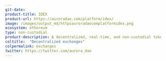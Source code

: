 ```yaml
---
git-date: 
product-title: IDEX
product-url: https://auroradao.com/platform/idex/
image: /images/output_md/httpsauroradaocomplatformidex.png
ecosystem: ethereum
type: non-custodial
product-description: A decentralized, real-time, and non-custodial token exchange.
coltitle:  "Decentralized exchanges"
colpermalink: exchanges
twitter: https://twitter.com/aurora_dao
---
```

